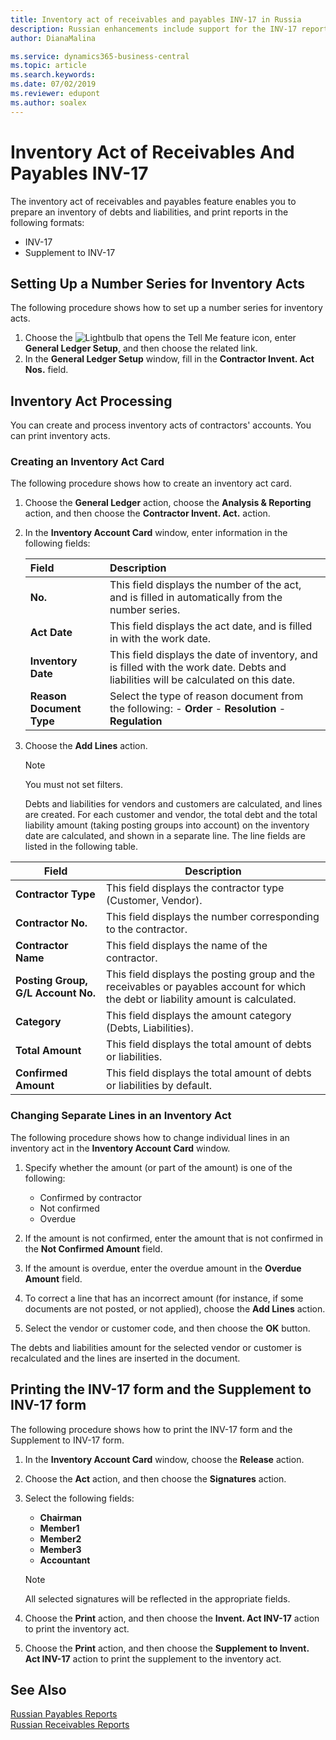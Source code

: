 ```yaml
---
title: Inventory act of receivables and payables INV-17 in Russia
description: Russian enhancements include support for the INV-17 report and INV-17 supplement report.
author: DianaMalina

ms.service: dynamics365-business-central
ms.topic: article
ms.search.keywords:
ms.date: 07/02/2019
ms.reviewer: edupont
ms.author: soalex
---
```


# Inventory Act of Receivables And Payables INV-17

The inventory act of receivables and payables feature enables you to prepare an inventory of debts and liabilities, and print reports in the following formats: 

- INV-17
- Supplement to INV-17

## Setting Up a Number Series for Inventory Acts

The following procedure shows how to set up a number series for inventory acts. 

1. Choose the ![Lightbulb that opens the Tell Me feature](../../media/ui-search/search_small.png "Tell me what you want to do") icon, enter **General Ledger Setup**, and then choose the related link.
2. In the **General Ledger Setup** window, fill in the **Contractor Invent. Act Nos.** field.

## Inventory Act Processing

You can create and process inventory acts of contractors' accounts. You can print inventory acts.

### Creating an Inventory Act Card

The following procedure shows how to create an inventory act card. 

1. Choose the **General Ledger** action, choose the **Analysis & Reporting** action, and then choose the **Contractor Invent. Act.** action.

2. In the **Inventory Account Card** window, enter information in the following fields:

   | Field                    | Description                                                  |
   | :----------------------- | :----------------------------------------------------------- |
   | **No.**                  | This field displays the number of the act, and is filled in automatically from the number series. |
   | **Act Date**             | This field displays the act date, and is filled in with the work date. |
   | **Inventory Date**       | This field displays the date of inventory, and is filled with the work date. Debts and liabilities will be calculated on this date. |
   | **Reason Document Type** | Select the type of reason document from the following:   -   **Order** -   **Resolution** -   **Regulation** |

3. Choose the **Add Lines** action.

   > [!NOTE]
   > You must not set filters.

   Debts and liabilities for vendors and customers are calculated, and lines are created. For each customer and vendor, the total debt and the total liability amount (taking posting groups into account) on the inventory date are calculated, and shown in a separate line. The line fields are listed in the following table.

| Field                              | Description          |
| ---------------------------------- | -------------------- |
| **Contractor Type**                | This field displays the contractor type (Customer, Vendor).  |
| **Contractor No.**                 | This field displays the number corresponding to the contractor. |
| **Contractor Name**                | This field displays the name of the contractor.    |
| **Posting Group, G/L Account No.** | This field displays the posting group and the receivables or payables account for which the debt or liability amount is calculated. |
| **Category**                       | This field displays the amount category (Debts, Liabilities). |
| **Total Amount**                   | This field displays the total amount of debts or liabilities. |
| **Confirmed Amount**               | This field displays the total amount of debts or liabilities by default. |

### Changing Separate Lines in an Inventory Act

The following procedure shows how to change individual lines in an inventory act in the **Inventory Account Card** window. 

1. Specify whether the amount (or part of the amount) is one of the following:

    - Confirmed by contractor
    - Not confirmed
    - Overdue

2. If the amount is not confirmed, enter the amount that is not confirmed in the **Not Confirmed Amount** field.

3. If the amount is overdue, enter the overdue amount in the **Overdue Amount** field.

4. To correct a line that has an incorrect amount (for instance, if some documents are not posted, or not applied), choose the **Add Lines** action.

5. Select the vendor or customer code, and then choose the **OK** button. 

The debts and liabilities amount for the selected vendor or customer is recalculated and the lines are inserted in the document.

## Printing the INV-17 form and the Supplement to INV-17 form

The following procedure shows how to print the INV-17 form and the Supplement to INV-17 form.

1. In the **Inventory Account Card** window, choose the **Release** action.
2. Choose the **Act** action, and then choose the **Signatures** action.
3. Select the following fields:

    - **Chairman**
    - **Member1**
    - **Member2**
    - **Member3**
    - **Accountant**

    > [!NOTE]
    > All selected signatures will be reflected in the appropriate fields.

4. Choose the **Print** action, and then choose the **Invent. Act INV-17** action to print the inventory act.
5. Choose the **Print** action, and then choose the **Supplement to Invent. Act INV-17** action to print the supplement to the inventory act.

## See Also

[Russian Payables Reports](Russian-Payables-Reports.md)  
[Russian Receivables Reports](Russian-Receivables-Reports.md)  
